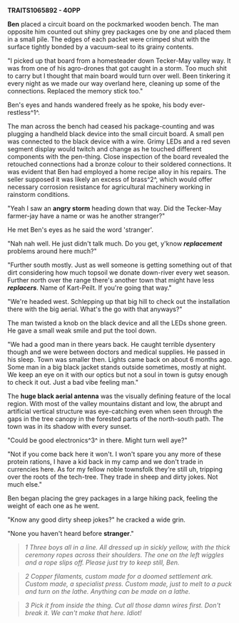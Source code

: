 **TRAITS1065892 - 4OPP**

**Ben** placed a circuit board on the pockmarked wooden bench. The man
opposite him counted out shiny grey packages one by one and placed them
in a small pile. The edges of each packet were crimped shut with the
surface tightly bonded by a vacuum-seal to its grainy contents.

"I picked up that board from a homesteader down Tecker-May valley way.
It was from one of his agro-drones that got caught in a storm. Too much
shit to carry but I thought that main board would turn over well. Been
tinkering it every night as we made our way overland here, cleaning up
some of the connections. Replaced the memory stick too."

Ben's eyes and hands wandered freely as he spoke, his body
ever-restless^1^.

The man across the bench had ceased his package-counting and was
plugging a handheld black device into the small circuit board. A small
pen was connected to the black device with a wire. Grimy LEDs and a red
seven segment display would twitch and change as he touched different
components with the pen-thing. Close inspection of the board revealed
the retouched connections had a bronze colour to their soldered
connections. It was evident that Ben had employed a home recipe alloy in
his repairs. The seller supposed it was likely an excess of brass^2^,
which would offer necessary corrosion resistance for agricultural
machinery working in rainstorm conditions.

"Yeah I saw an **angry storm** heading down that way. Did the Tecker-May
farmer-jay have a name or was he another stranger?"

He met Ben's eyes as he said the word 'stranger'.

"Nah nah well. He just didn't talk much. Do you get, y'know
***replacement*** problems around here much?"

"Further south mostly. Just as well someone is getting something out of
that dirt considering how much topsoil we donate down-river every wet
season. Further north over the range there's another town that might
have less ***replacers***. Name of Kart-Peilt. If you're going that
way."

"We're headed west. Schlepping up that big hill to check out the
installation there with the big aerial. What's the go with that
anyways?"

The man twisted a knob on the black device and all the LEDs shone green.
He gave a small weak smile and put the tool down.

"We had a good man in there years back. He caught terrible dysentery
though and we were between doctors and medical supplies. He passed in
his sleep. Town was smaller then. Lights came back on about 6 months
ago. Some man in a big black jacket stands outside sometimes, mostly at
night. We keep an eye on it with our optics but not a soul in town is
gutsy enough to check it out. Just a bad vibe feeling man."

The **huge black aerial antenna** was the visually defining feature of
the local region. With most of the valley mountains distant and low, the
abrupt and artificial vertical structure was eye-catching even when seen
through the gaps in the tree canopy in the forested parts of the
north-south path. The town was in its shadow with every sunset.

"Could be good electronics^3^ in there. Might turn well aye?"

"Not if you come back here it won't. I won't spare you any more of these
protein rations, I have a kid back in my camp and we don't trade in
currencies here. As for my fellow noble townsfolk they're still uh,
tripping over the roots of the tech-tree. They trade in sheep and dirty
jokes. Not much else."

Ben began placing the grey packages in a large hiking pack, feeling the
weight of each one as he went.

"Know any good dirty sheep jokes?" he cracked a wide grin.

"None you haven't heard before **stranger**."

>*1 Three boys all in a line. All dressed up in sickly yellow, with the
thick ceremony ropes across their shoulders. The one on the left wiggles
and a rope slips off. Please just try to keep still, Ben.*

>*2 Copper filaments, custom made for a doomed settlement ark. Custom
made, a specialist press. Custom made, just to melt to a puck and turn
on the lathe. Anything can be made on a lathe.*

>*3 Pick it from inside the thing. Cut all those damn wires first. Don't
break it. We can't make that here. Idiot!*
